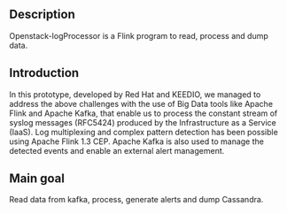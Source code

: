## Description
Openstack-logProcessor is a Flink program to read, process and dump data.

## Introduction
In this prototype, developed by Red Hat and KEEDIO, we managed to address the above challenges with the use of Big Data tools like Apache Flink and Apache Kafka, that enable us to process the constant stream of syslog messages (RFC5424) produced by the Infrastructure as a Service (IaaS). Log multiplexing and complex pattern detection has been possible using Apache Flink 1.3 CEP.  Apache Kafka is also used to manage the detected events and enable an external alert management.  
 
## Main goal
Read data from kafka, process, generate alerts and dump Cassandra. 
